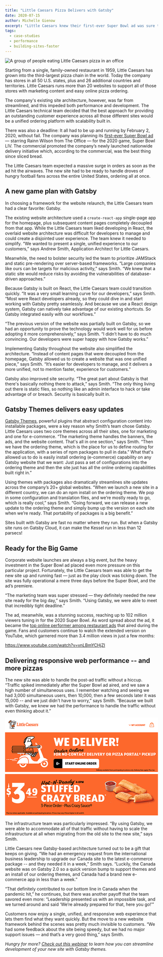 ```yaml
---
title: "Little Caesars Pizza Delivers with Gatsby"
date: 2020-07-15
author: Michelle Gienow
excerpt: "Little Caesars knew their first-ever Super Bowl ad was sure to drive a huge spike in online orders from hungry customers. To ensure their website was ready for prime time, the third-largest pizza delivery company in the world built their new e-commerce platform using Gatsby."
tags:
  - case-studies
  - performance
  - building-sites-faster
---
```


![A group of people eating Little Caesars pizza in an office](./little-caesars-busted.jpg)

Starting from a single, family-owned restaurant in 1959, Little Caesars has grown into the third-largest pizza chain in the world. Today the company has stores in all 50 U.S. states, plus and 26 additional countries and territories. Little Caesars runs more than 20 websites to support all of those stores with marketing content and easy online pizza ordering.

The company's existing site architecture, however, was far from streamlined, and this impeded both performance and development. The Little Caesars technical team decided that the best approach for providing an outstanding customer experience across all those different sites would be a unified ordering platform with scalability built in.

There was also a deadline: It all had to be up and running by February 2, 2020, without fail. The company was planning its [first-ever Super Bowl ad](https://www.youtube.com/watch?v=p5u-vBV8NUU&list=PLNW319kQi_h9ANcXmvhI8u_2mQLUgoZbF&index=4) — starring Rainn Wilson from The Office — for the 2020 game, Super Bowl LIV. The commercial promoted the company’s newly launched nationwide delivery initiative which, according to the commercial, was the best thing since sliced bread.

The Little Caesars team expected a massive surge in orders as soon as the ad hit the airwaves. The new site had to be ready to handle droves of hungry football fans across the entire United States, ordering all at once.

## A new game plan with Gatsby

In choosing a framework for the website relaunch, the Little Caesars team had a clear favorite: Gatsby.

The existing website architecture used a `create-react-app` single-page app for the homepage, plus subsequent content pages completely decoupled from that app. While the Little Caesars team liked developing in React, the overlaid website architecture was difficult for developers to manage and could create a disjointed user experience. The team knew it needed to simplify. “We wanted to present a single, unified experience to our customers,” says Andrew Smith, Application Architect for Little Caesars.

Meanwhile, the need to bolster security led the team to prioritize JAMStack and static pre-rendering over server-based frameworks. “Large companies like ours can be targets for malicious activity,” says Smith. “We knew that a static site would reduce risks by avoiding the vulnerabilities of database-driven approaches.”

Because Gatsby is built on React, the Little Caesars team could transition quickly. “It was a very small learning curve for our developers,” says Smith. “Most were React developers already, so they could dive in and start working with Gatsby pretty seamlessly. And because we use a React design system, Gatsby can natively take advantage of our existing shortcuts. So Gatsby integrated easily with our workflows.”

“The previous version of the website was partially built on Gatsby, so we had an opportunity to prove the technology would work well for us before adopting it more comprehensively,” says Smith. “I didn’t have to do much convincing. Our developers were super happy with how Gatsby works.”

Implementing Gatsby throughout the website also simplified the architecture. “Instead of content pages that were decoupled from the homepage, Gatsby allowed us to create a website that was one unified piece,” says Smith. “It’s easier for developers to manage, and it delivers a more unified, not to mention faster, experience for customers.”

Gatsby also improved site security. “The great part about Gatsby is that there's basically nothing there to attack,” says Smith. “The only thing living out there is static files, so nothing like an admin interface to hack or take advantage of or breach. Security is basically built in.

## Gatsby Themes delivers easy updates

[Gatsby Themes](https://www.gatsbyjs.org/docs/themes/), powerful plugins that abstract configuration content into installable packages, were a key reason why Smith’s team chose Gatsby. Little Caesars uses two core themes across all their sites, one for marketing and one for e-commerce. “The marketing theme handles the banners, the ads, and the website content. That's all in one section,” says Smith. “Then we have the ordering theme, which is the place for us to define routing for the application, with a series of npm packages to pull in data.” What that's allowed us to do is easily install ordering (e-commerce) capability on any Gatsby website that we want: Just pass a set of configurations into the ordering theme and then the site just has all the online ordering capabilities built right in.”

Using themes with packages also dramatically streamlines site updates across the company’s 20+ global websites. “When we launch a new site in a different country, we can do an npm install on the ordering theme. We pop in some configuration and translation files, and we’re mostly ready to go, which is really cool,” says Smith. “Going forward, we can release a new update to the ordering theme and simply bump up the version on each site when we’re ready. That portability of packages is a big benefit.”

<CloudCallout>
  Sites built with Gatsby are fast no matter where they run. But when a Gatsby
  site runs on Gatsby Cloud, it can make the Kessel run in less than 12 parsecs!
</CloudCallout>

## Ready for the Big Game

Corporate website launches are always a big event, but the heavy investment in the Super Bowl ad placed even more pressure on this particular project. Fortunately, the Little Caesars team was able to get the new site up and running fast — just as the play clock was ticking down. The site was fully operational a mere three days before the Super Bowl, and the ad’s premiere.

“The marketing team was super stressed — they definitely needed the new site ready for the big day,” says Smith. “Using Gatsby, we were able to meet that incredibly tight deadline.”

The ad, meanwhile, was a stunning success, reaching up to 102 million viewers tuning in for the 2020 Super Bowl. As word spread about the ad, it became the [top online performer among restaurant ads](http://www.edo.com/insights/superbowl_liv/) that aired during the game. Fans and customers continue to watch the extended version on YouTube, which garnered more than 3.4 million views in just a few months:

https://www.youtube.com/watch?v=vnLBmYCHjZI

## Delivering responsive web performance -- and more pizzas

The new site was able to handle the post-ad traffic without a hiccup. “Traffic spiked immediately after the Super Bowl ad aired, and we saw a high number of simultaneous uses. I remember watching and seeing we had 3,000 simultaneous users, then 10,000, then a few seconds later it was 15,000 -- and we just didn't have to worry,” says Smith. “Because we built with Gatsby, we knew we had the performance to handle the traffic without even thinking about it.”

![landing page for Little Caesars](./landing-page-little-caesars.png)

The infrastructure team was particularly impressed. “By using Gatsby, we were able to accommodate all of that traffic without having to scale the infrastructure at all when migrating from the old site to the new site,” says Smith.

Little Caesars new Gatsby-based architecture turned out to be a gift that keeps on giving. “We had an emergency request from the international business leadership to upgrade our Canada site to the latest e-commerce package -- and they needed it in a week,” Smith says. “Luckily, the Canada website was on Gatsby 2.0 so a quick version bump to support themes and an install of our ordering themes, and Canada had a brand new e-commerce app in less than a week.”

“That definitely contributed to our bottom line in Canada when the pandemic hit,” he continues, but there was another payoff that the team savored even more: “Leadership presented us with an impossible task, and we turned around and said ‘We’re already prepared for that, here you go!’”

Customers now enjoy a single, unified, and responsive web experience that lets them find what they want quickly. But the move to a new website framework behind the scenes was pretty much invisible to customers. “We had some feedback about the site being speedy, but we had no major support issues — and that’s a very good thing,” says Smith.

_Hungry for more? [Check out this webinar](https://www.gatsbyjs.com/gatsby-themes/) to learn how you can streamline development of your new site with Gatsby themes._
